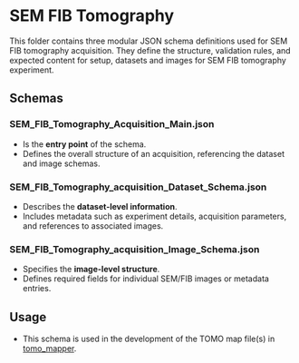 # SEM FIB Tomography

This folder contains three modular JSON schema definitions used for SEM FIB tomography acquisition. They define the structure, validation rules, and expected content for setup, datasets and images for SEM FIB tomography experiment.

## Schemas

### SEM_FIB_Tomography_Acquisition_Main.json
- Is the **entry point** of the schema.  
- Defines the overall structure of an acquisition, referencing the dataset and image schemas.   

### SEM_FIB_Tomography_acquisition_Dataset_Schema.json
- Describes the **dataset-level information**.  
- Includes metadata such as experiment details, acquisition parameters, and references to associated images.  

### SEM_FIB_Tomography_acquisition_Image_Schema.json
- Specifies the **image-level structure**.  
- Defines required fields for individual SEM/FIB images or metadata entries.  

## Usage

- This schema is used in the development of the TOMO map file(s) in [tomo_mapper](https://github.com/kit-data-manager/tomo_mapper/tree/main/src/resources/maps/mapping).
